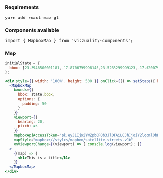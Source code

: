 
### Requirements
<pre>
yarn add react-map-gl
</pre>

### Components available
<pre>
import { MapboxMap } from 'vizzuality-components';
</pre>

### Map

```jsx
initialState = {
  bbox: [23.3946500001181,-17.8706799998146,23.5238299999323,-17.6200799996625]
};

<div style={{ width: '100%', height: 500 }} onClick={() => setState({ bbox: [24.3946500001181,-7.8706799998146, 24.5238299999323,-7.6200799996625]})}>
  <MapboxMap
    bounds={{
      bbox: state.bbox,
      options: {
        padding: 50
      }
    }}
    viewport={{
      bearing: 20,
      pitch: 45
    }}
    mapboxApiAccessToken="pk.eyJ1IjoiYWZpbGF0b3JlOTAiLCJhIjoiY2lqcml0bHoyMDBhZHZwbHhzM2Q1bnRwNSJ9.Zm2C1hNemolKnIAAWquGYg"
    mapStyle="mapbox://styles/mapbox/satellite-streets-v10"
    onViewportChange={(viewport) => { console.log(viewport); }}
  >
    {(map) => {
      <h1>This is a title</h1>
    }}
  </MapboxMap>
</div>
```